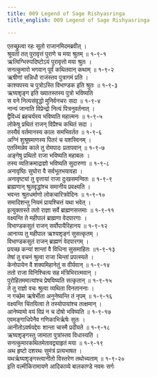 ```yaml
---
title: 009 Legend of Sage Rishyasringa
title_english: 009 Legend of Sage Rishyasringa

---
```

एतच्छ्रुत्वा रहः सूतो राजानमिदमब्रवीत् ।  
श्रूयतां तत् पुरावृत्तं पुराणे च मया श्रुतम् ॥ १-९-१  
ऋत्विग्भिरुपदिष्टोऽयं पुरावृत्तो मया श्रुतः ।  
सनत्कुमारो भगवान् पूर्वं कथितवान् कथाम् ॥ १-९-२  
ऋषीणां सन्निधौ राजंस्तव पुत्रागमं प्रति ।  
काश्यपस्य च पुत्रोऽस्ति विभाण्डक इति श्रुतः ॥ १-९-३  
ऋष्यशृङ्ग इति ख्यातस्तस्य पुत्रो भविष्यति  
स वने नित्यसंवृद्धो मुनिर्वनचरः सदा ॥ १-९-४  
नान्यं जानाति विप्रेन्द्रो नित्यं पित्रनुवर्तनात् ।  
द्वैविध्यं ब्रहचर्यस्य भविष्यति महात्मनः ॥ १-९-५  
लोकेषु प्रथितं राजन् विप्रैश्च कथितं सदा ।  
तस्यैवं वर्तमानस्य कालः समभिवर्तत ॥ १-९-६  
अग्निं शुश्रूषमाणस्य पितरं च यशस्विनम् ।  
एतस्मिन्नेव काले तु रोमपादः प्रतापवान् ॥ १-९-७  
अङ्गेषु प्रथितो राजा भविष्यति महाबलः ।  
तस्य व्यतिक्रमाद्राज्ञो भविष्यति सुदारुणा ॥ १-९-८  
अनावृष्ठिः सुघोरा वै सर्वभूतभयावहा ।  
अनावृष्ट्यां तु वृत्तायां राजा दुःखसमन्वितः ॥ १-९-९  
ब्राह्मणान् श्रुतवृद्धांश्च समानीय प्रवक्ष्यति ।  
भवन्तः श्रुतधर्माणो लोकचारित्रवेदिनः ॥ १-९-१०  
समादिशन्तु नियमं प्रायश्चित्तं यथा भवेत् ।  
इत्युक्तास्ते ततो राज्ञा सर्वे ब्राह्मणसत्तमाः ॥ १-९-११  
वक्ष्यन्ति ते महीपालं ब्राह्मणा वेदपारगाः ।  
विभाण्डकसुतं राजन् सर्वोपायैरिहानय ॥ १-९-१२  
आनाय्य तु महीपाल ऋश्यशृङ्गं सुसत्कृतम् ।  
विभाण्डकसुतं राजन् ब्राह्मणं वेदपारगम् ।  
प्रयच्छ कन्यां शान्तां वै विधिना सुसमाहितः ॥१-९-१३  
तेषां तु वचनं श्रुत्वा राजा चिन्तां प्रपत्स्यते ।  
केनोपायेन वै शक्यमिहानेतुं स वीर्यवान् ॥ १-९-१४  
ततो राजा विनिश्चित्य सह मंत्रिभिरात्मवान् ।  
पुरोहितममात्यांश्च प्रेषयिष्यति सत्कृतान् ॥ १-९-१५  
ते तु राज्ञो वचः श्रुत्वा व्यथिता विनताननाः ।  
न गच्छेम ऋषेर्भीता अनुनेष्यन्ति तं नृपम् ॥ १-९-१६  
वक्ष्यन्ति चिंतयित्वा ते तस्योपायांश्च तत्क्षमान् ।  
आनेष्यामो वयं विप्रं न च दोषो भविष्यति ॥ १-९-१७  
एवमङ्गाधिपेनैव गणिकाभिर्ऋषेः सुतः ।  
आनीतोऽवर्षयद्देवः शान्ता चास्मै प्रदीयते ॥ १-९-१८  
ऋष्यशृङ्गस्तु जामाता पुत्रांस्तव विधास्यति ।  
सनत्कुमारकथितमेतावद्व्याहृतं मया ॥ १-९-१९  
अथ हृष्टो दशरथः सुमंत्रं प्रत्यभाषत ।  
यथर्ऋष्यशृङ्गस्त्वानीतो विस्तरेण तथोच्यताम् ॥ १-९-२०  
इति वल्मीकिरामायणे आदिकाव्ये बालकाण्डे नवमः सर्गः
